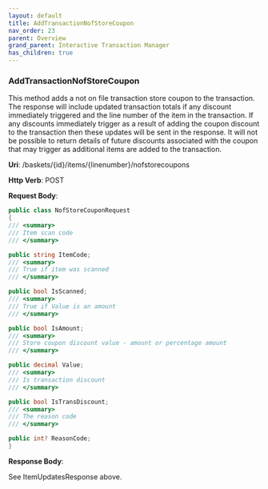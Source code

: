 ```yaml
---
layout: default
title: AddTransactionNofStoreCoupon
nav_order: 23
parent: Overview
grand_parent: Interactive Transaction Manager
has_children: true
---
```

### AddTransactionNofStoreCoupon 

This method adds a not on file transaction store coupon to the
transaction. The response will include updated transaction totals if any
discount immediately triggered and the line number of the item in the
transaction. If any discounts immediately trigger as a result of adding
the coupon discount to the transaction then these updates will be sent
in the response. It will not be possible to return details of future
discounts associated with the coupon that may trigger as additional
items are added to the transaction.

**Uri**: /baskets/{id}/items/{linenumber}/nofstorecoupons

**Http Verb**: POST

**Request Body**:
```csharp
public class NofStoreCouponRequest
{
/// <summary>
/// Item scan code
/// </summary>

public string ItemCode;
/// <summary>
/// True if item was scanned
/// </summary>

public bool IsScanned;
/// <summary>
/// True if Value is an amount
/// </summary>

public bool IsAmount;
/// <summary>
/// Store coupon discount value - amount or percentage amount
/// </summary>

public decimal Value;
/// <summary>
/// Is transaction discount
/// </summary>

public bool IsTransDiscount;
/// <summary>
/// The reason code
/// </summary>

public int? ReasonCode;
}
```
**Response Body**:

See ItemUpdatesResponse above.
